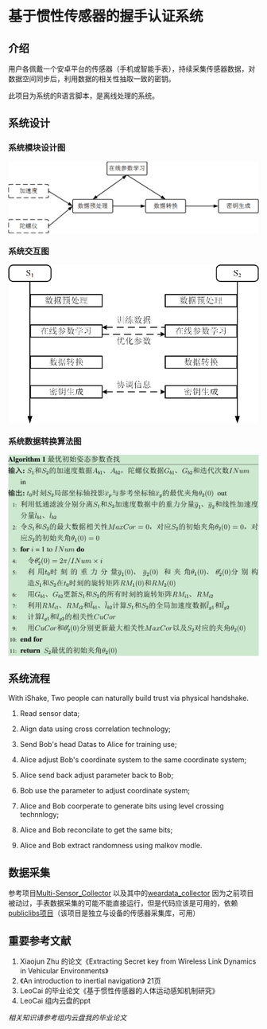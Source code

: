 # 基于惯性传感器的握手认证系统

## 介绍
用户各佩戴一个安卓平台的传感器（手机或智能手表），持续采集传感器数据，对数据空间同步后，利用数据的相关性抽取一致的密钥。

此项目为系统的R语言脚本，是离线处理的系统。

## 系统设计

### 系统模块设计图
<img src="https://github.com/LeoCai/iShakeAuth-R/blob/master/imgs/system_design.png" width = "600" alt="系统设计" align=center />
 
### 系统交互图
<img src="https://github.com/LeoCai/iShakeAuth-R/blob/master/imgs/system_process.png" width = "600" alt="系统交互" align=center />

### 系统数据转换算法图
<img src="https://github.com/LeoCai/iShakeAuth-R/blob/master/imgs/system_alg.png" width = "600" alt="系统核心" align=center />


## 系统流程
With iShake, Two people can naturally build trust via physical handshake.

1. Read sensor data;

2. Align data using cross correlation technology;

3. Send Bob's head Datas to Alice for training use;

4. Alice adjust Bob's coordinate system to the same coordinate system;

5. Alice send back adjust parameter back to Bob;

6. Bob use the parameter to adjust coordinate system;

7. Alice and Bob coorperate to generate bits using level crossing technnlogy;

8. Alice and Bob reconcilate to get the same bits;

9. Alice and Bob extract randomness using malkov modle.

## 数据采集
参考项目[Multi-Sensor_Collector](https://github.com/LeoCai/Multi-Sensor-DataCollector)
以及其中的[weardata_collector](https://github.com/LeoCai/Multi-Sensor-DataCollector/tree/master/weardata_collector)
因为之前项目被动过，手表数据采集的可能不能直接运行，但是代码应该是可用的，依赖[publiclibs项目](https://github.com/LeoCai/Multi-Sensor-DataCollector/tree/master/publiclibs)（该项目是独立与设备的传感器采集库，可用）

## 重要参考文献
1. Xiaojun Zhu 的论文《Extracting Secret key from Wireless Link Dynamics in Vehicular Environments》
2. 《An introduction to inertial navigation》 21页
3. LeoCai 的毕业论文《基于惯性传感器的人体运动感知机制研究》
4. LeoCai 组内云盘的ppt

<em>相关知识请参考组内云盘我的毕业论文<em>
